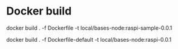 # Docker build

docker build . -f Dockerfile -t local/bases-node:raspi-sample-0.0.1

docker build . -f Dockerfile-default -t local/bases-node:raspi-0.0.1


